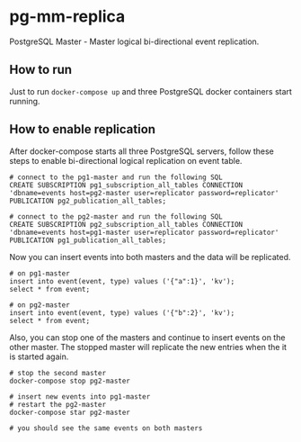 # pg-mm-replica
PostgreSQL Master - Master logical bi-directional event replication.

## How to run

Just to run `docker-compose up` and three PostgreSQL docker containers start running.

## How to enable replication

After docker-compose starts all three PostgreSQL servers, follow these steps to enable bi-directional logical replication on event table.

```
# connect to the pg1-master and run the following SQL
CREATE SUBSCRIPTION pg1_subscription_all_tables CONNECTION 'dbname=events host=pg2-master user=replicator password=replicator' PUBLICATION pg2_publication_all_tables;

# connect to the pg2-master and run the following SQL
CREATE SUBSCRIPTION pg2_subscription_all_tables CONNECTION 'dbname=events host=pg1-master user=replicator password=replicator' PUBLICATION pg1_publication_all_tables;
```

Now you can insert events into both masters and the data will be replicated.

```
# on pg1-master
insert into event(event, type) values ('{"a":1}', 'kv');
select * from event;

# on pg2-master
insert into event(event, type) values ('{"b":2}', 'kv');
select * from event;
```

Also, you can stop one of the masters and continue to insert events on the other master. The stopped master will replicate the new entries when the it is started again.

```
# stop the second master
docker-compose stop pg2-master

# insert new events into pg1-master
# restart the pg2-master
docker-compose star pg2-master

# you should see the same events on both masters
```

